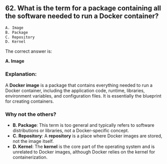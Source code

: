## 62. What is the term for a package containing all the software needed to run a Docker container?
```sh
A. Image
B. Package
C. Repository
D. Kernel
```

The correct answer is:  

**A. Image**  

### Explanation:  
A **Docker image** is a package that contains everything needed to run a Docker container, including the application code, runtime, libraries, environment variables, and configuration files. It is essentially the blueprint for creating containers.

### Why not the others?  
- **B. Package**: This term is too general and typically refers to software distributions or libraries, not a Docker-specific concept.  
- **C. Repository**: A **repository** is a place where Docker images are stored, not the image itself.  
- **D. Kernel**: The **kernel** is the core part of the operating system and is unrelated to Docker images, although Docker relies on the kernel for containerization.
